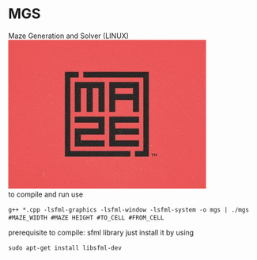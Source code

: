 # MGS
Maze Generation and Solver (LINUX)
<br>
![alt text](Logo.jpeg)
</br>
to compile and run use
```
g++ *.cpp -lsfml-graphics -lsfml-window -lsfml-system -o mgs | ./mgs #MAZE_WIDTH #MAZE HEIGHT #TO_CELL #FROM_CELL

```
prerequisite to compile: sfml library
just install it by using
```
sudo apt-get install libsfml-dev
```
